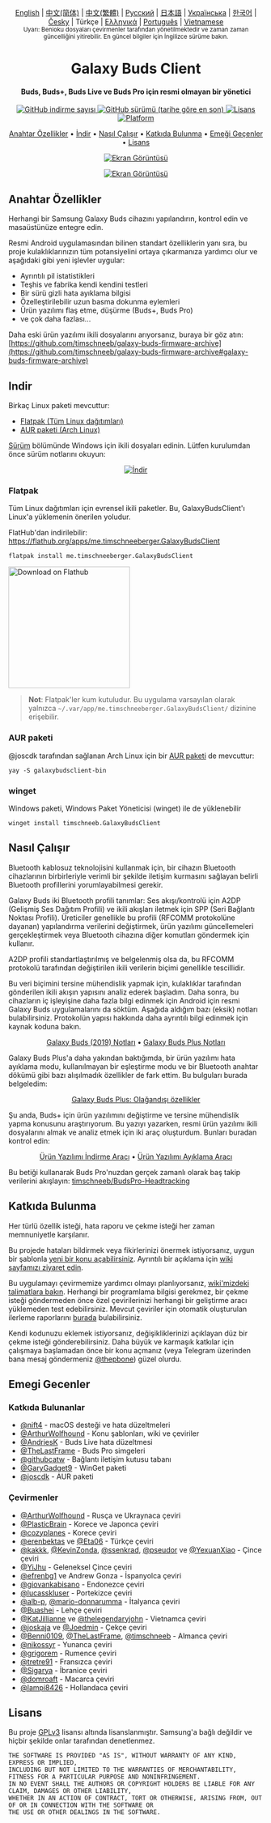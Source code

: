 <p align="center">
   <a href="/docs/README.md">English</a> | <a href="/docs/README_chs.md">中文(简体)</a> | <a href="/docs/README_cht.md">中文(繁體)</a> | <a href="/docs/README_rus.md">Русский</a> | <a href="/docs/README_jpn.md">日本語</a> | <a href="/docs/README_ukr.md">Українська</a> | <a href="/docs/README_kor.md">한국어</a> | <a href="/docs/README_cze.md">Česky</a> | Türkçe | <a href="/docs/README_gr.md">Ελληνικά</a> | <a href="/docs/README_pt.md">Português</a> | <a href="/docs/README_vnm.md">Vietnamese</a> <br>
    <sub>Uyarı: Benioku dosyaları çevirmenler tarafından yönetilmektedir ve zaman zaman güncelliğini yitirebilir. En güncel bilgiler için İngilizce sürüme bakın.</sub>
</p>
<h1 align="center">
  Galaxy Buds Client
  <br>
</h1>
<h4 align="center">Buds, Buds+, Buds Live ve Buds Pro için resmi olmayan bir yönetici</h4>
<p align="center">
  <a href="https://github.com/timschneeb/GalaxyBudsClient/releases">
    <img alt="GitHub indirme sayısı" src="https://img.shields.io/github/downloads/thepbone/galaxybudsclient/total">
  </a>
  <a href="https://github.com/timschneeb/GalaxyBudsClient/releases">
   <img alt="GitHub sürümü (tarihe göre en son)" src="https://img.shields.io/github/v/release/thepbone/galaxybudsclient">
  </a>
  <a href="https://github.com/timschneeb/GalaxyBudsClient/blob/master/LICENSE">
      <img alt="Lisans" src="https://img.shields.io/github/license/thepbone/galaxybudsclient">
  </a>
  <a href="https://github.com/timschneeb/GalaxyBudsClient/releases">
    <img alt="Platform" src="https://img.shields.io/badge/platform-Windows/Linux-yellowgreen">
  </a>
</p>
<p align="center">
  <a href="#anahtar-özellikler">Anahtar Özellikler</a> •
  <a href="#indir">İndir</a> •
  <a href="#nasıl-çalışır">Nasıl Çalışır</a> •
  <a href="#katkıda-bulunma">Katkıda Bulunma</a> •
  <a href="#emegi-gecenler">Emeği Geçenler</a> •
  <a href="#lisans">Lisans</a>
</p>

<p align="center">
    <a href="https://ko-fi.com/H2H83E5J3"><img alt="Ekran Görüntüsü" src="https://ko-fi.com/img/githubbutton_sm.svg"></a>
</p>

<p align="center">
    <a href="#"><img alt="Ekran Görüntüsü" src="https://github.com/timschneeb/GalaxyBudsClient/blob/master/screenshots/app_dark.png"></a>
</p>

## Anahtar Özellikler

Herhangi bir Samsung Galaxy Buds cihazını yapılandırın, kontrol edin ve masaüstünüze entegre edin.

Resmi Android uygulamasından bilinen standart özelliklerin yanı sıra, bu proje kulaklıklarınızın tüm potansiyelini ortaya çıkarmanıza yardımcı olur ve aşağıdaki gibi yeni işlevler uygular:

- Ayrıntılı pil istatistikleri
- Teşhis ve fabrika kendi kendini testleri
- Bir sürü gizli hata ayıklama bilgisi
- Özelleştirilebilir uzun basma dokunma eylemleri
- Ürün yazılımı flaş etme, düşürme (Buds+, Buds Pro)
- ve çok daha fazlası...

Daha eski ürün yazılımı ikili dosyalarını arıyorsanız, buraya bir göz atın: [https://github.com/timschneeb/galaxy-buds-firmware-archive](https://github.com/timschneeb/galaxy-buds-firmware-archive#galaxy-buds-firmware-archive)

## Indir

Birkaç Linux paketi mevcuttur:

- [Flatpak (Tüm Linux dağıtımları)](#flatpak)
- [AUR paketi (Arch Linux)](#aur-paketi)

[Sürüm](https://github.com/timschneeb/GalaxyBudsClient/releases) bölümünde Windows için ikili dosyaları edinin. Lütfen kurulumdan önce sürüm notlarını okuyun:

<p align="center">
    <a href="https://github.com/timschneeb/GalaxyBudsClient/releases"><img alt="İndir" src="https://github.com/timschneeb/GalaxyBudsClient/blob/master/screenshots/download.png"></a>
</p>

### Flatpak

Tüm Linux dağıtımları için evrensel ikili paketler. Bu, GalaxyBudsClient'ı Linux'a yüklemenin önerilen yoludur.

FlatHub'dan indirilebilir: https://flathub.org/apps/me.timschneeberger.GalaxyBudsClient

```
flatpak install me.timschneeberger.GalaxyBudsClient
```

<a href='https://flathub.org/apps/me.timschneeberger.GalaxyBudsClient'><img width='240' alt='Download on Flathub' src='https://dl.flathub.org/assets/badges/flathub-badge-en.png'/></a>

> **Not**: Flatpak'ler kum kutuludur. Bu uygulama varsayılan olarak yalnızca `~/.var/app/me.timschneeberger.GalaxyBudsClient/` dizinine erişebilir.

### AUR paketi

@joscdk tarafından sağlanan Arch Linux için bir [AUR paketi](https://aur.archlinux.org/packages/galaxybudsclient-bin/) de mevcuttur:

```
yay -S galaxybudsclient-bin
```

### winget

Windows paketi, Windows Paket Yöneticisi (winget) ile de yüklenebilir

```
winget install timschneeb.GalaxyBudsClient
```

## Nasıl Çalışır

Bluetooth kablosuz teknolojisini kullanmak için, bir cihazın Bluetooth cihazlarının birbirleriyle verimli bir şekilde iletişim kurmasını sağlayan belirli Bluetooth profillerini yorumlayabilmesi gerekir.

Galaxy Buds iki Bluetooth profili tanımlar: Ses akışı/kontrolü için A2DP (Gelişmiş Ses Dağıtım Profili) ve ikili akışları iletmek için SPP (Seri Bağlantı Noktası Profili). Üreticiler genellikle bu profili (RFCOMM protokolüne dayanan) yapılandırma verilerini değiştirmek, ürün yazılımı güncellemeleri gerçekleştirmek veya Bluetooth cihazına diğer komutları göndermek için kullanır.

A2DP profili standartlaştırılmış ve belgelenmiş olsa da, bu RFCOMM protokolü tarafından değiştirilen ikili verilerin biçimi genellikle tescillidir.

Bu veri biçimini tersine mühendislik yapmak için, kulaklıklar tarafından gönderilen ikili akışın yapısını analiz ederek başladım. Daha sonra, bu cihazların iç işleyişine daha fazla bilgi edinmek için Android için resmi Galaxy Buds uygulamalarını da söktüm. Aşağıda aldığım bazı (eksik) notları bulabilirsiniz. Protokolün yapısı hakkında daha ayrıntılı bilgi edinmek için kaynak koduna bakın.

<p align="center">
  <a href="https://github.com/timschneeb/GalaxyBudsClient/blob/master/GalaxyBudsRFCommProtocol.md">Galaxy Buds (2019) Notları</a> •
  <a href="https://github.com/timschneeb/GalaxyBudsClient/blob/master/Galaxy%20Buds%20Plus%20RFComm%20Protocol%20Notes.md">Galaxy Buds Plus Notları</a>
</p>

Galaxy Buds Plus'a daha yakından baktığımda, bir ürün yazılımı hata ayıklama modu, kullanılmayan bir eşleştirme modu ve bir Bluetooth anahtar dökümü gibi bazı alışılmadık özellikler de fark ettim. Bu bulguları burada belgeledim:

<p align="center">
  <a href="https://github.com/timschneeb/GalaxyBudsClient/blob/master/GalaxyBudsPlus_HiddenDebugFeatures.md">Galaxy Buds Plus: Olağandışı özellikler</a>
</p>

Şu anda, Buds+ için ürün yazılımını değiştirme ve tersine mühendislik yapma konusunu araştırıyorum. Bu yazıyı yazarken, resmi ürün yazılımı ikili dosyalarını almak ve analiz etmek için iki araç oluşturdum. Bunları buradan kontrol edin:

<p align="center">
  <a href="https://github.com/timschneeb/GalaxyBudsFirmwareDownloader">Ürün Yazılımı İndirme Aracı</a> •
  <a href="https://github.com/timschneeb/GalaxyBudsFirmwareExtractor">Ürün Yazılımı Ayıklama Aracı</a>
</p>

Bu betiği kullanarak Buds Pro'nuzdan gerçek zamanlı olarak baş takip verilerini akışlayın: [timschneeb/BudsPro-Headtracking](https://github.com/timschneeb/BudsPro-Headtracking)

## Katkıda Bulunma

Her türlü özellik isteği, hata raporu ve çekme isteği her zaman memnuniyetle karşılanır.

Bu projede hataları bildirmek veya fikirlerinizi önermek istiyorsanız, uygun bir şablonla [yeni bir konu açabilirsiniz](https://github.com/timschneeb/GalaxyBudsClient/issues/new/choose). Ayrıntılı bir açıklama için [wiki sayfamızı ziyaret edin](https://github.com/timschneeb/GalaxyBudsClient/wiki/2.-How-to-submit-issues).

Bu uygulamayı çevirmemize yardımcı olmayı planlıyorsanız, [wiki'mizdeki talimatlara bakın](https://github.com/timschneeb/GalaxyBudsClient/wiki/3.-How-to-help-with-translations). Herhangi bir programlama bilgisi gerekmez, bir çekme isteği göndermeden önce özel çevirilerinizi herhangi bir geliştirme aracı yüklemeden test edebilirsiniz.
Mevcut çeviriler için otomatik oluşturulan ilerleme raporlarını [burada](https://github.com/timschneeb/GalaxyBudsClient/blob/master/meta/translations.md) bulabilirsiniz.

Kendi kodunuzu eklemek istiyorsanız, değişikliklerinizi açıklayan düz bir çekme isteği gönderebilirsiniz. Daha büyük ve karmaşık katkılar için çalışmaya başlamadan önce bir konu açmanız (veya Telegram üzerinden bana mesaj göndermeniz [@thepbone](https://t.me/thepbone)) güzel olurdu.

## Emegi Gecenler

### Katkıda Bulunanlar

- [@nift4](https://github.com/nift4) - macOS desteği ve hata düzeltmeleri
- [@ArthurWolfhound](https://github.com/ArthurWolfhound) - Konu şablonları, wiki ve çeviriler
- [@AndriesK](https://github.com/AndriesK) - Buds Live hata düzeltmesi
- [@TheLastFrame](https://github.com/TheLastFrame) - Buds Pro simgeleri
- [@githubcatw](https://github.com/githubcatw) - Bağlantı iletişim kutusu tabanı
- [@GaryGadget9](https://github.com/GaryGadget9) - WinGet paketi
- [@joscdk](https://github.com/joscdk) - AUR paketi

### Çevirmenler

- [@ArthurWolfhound](https://github.com/ArthurWolfhound) - Rusça ve Ukraynaca çeviri
- [@PlasticBrain](https://github.com/fhalfkg) - Korece ve Japonca çeviri
- [@cozyplanes](https://github.com/cozyplanes) - Korece çeviri
- [@erenbektas](https://github.com/erenbektas) ve [@Eta06](https://github.com/Eta06) - Türkçe çeviri
- [@kakkk](https://github.com/kakkk), [@KevinZonda](https://github.com/KevinZonda), [@ssenkrad](https://github.com/ssenkrad), [@pseudor](https://github.com/pseudor) ve [@YexuanXiao](https://github.com/YexuanXiao) - Çince çeviri
- [@YiJhu](https://github.com/YiJhu) - Geleneksel Çince çeviri
- [@efrenbg1](https://github.com/efrenbg1) ve Andrew Gonza - İspanyolca çeviri
- [@giovankabisano](https://github.com/giovankabisano) - Endonezce çeviri
- [@lucasskluser](https://github.com/lucasskluser) - Portekizce çeviri
- [@alb-p](https://github.com/alb-p), [@mario-donnarumma](https://github.com/mario-donnarumma) - İtalyanca çeviri
- [@Buashei](https://github.com/Buashei) - Lehçe çeviri
- [@KatJillianne](https://github.com/KatJillianne) ve [@thelegendaryjohn](https://github.com/thelegendaryjohn) - Vietnamca çeviri
- [@joskaja](https://github.com/joskaja) ve [@Joedmin](https://github.com/Joedmin) - Çekçe çeviri
- [@Benni0109](https://github.com/Benni0109), [@TheLastFrame](https://github.com/TheLastFrame), [@timschneeb](https://github.com/timschneeb) - Almanca çeviri
- [@nikossyr](https://github.com/nikossyr) - Yunanca çeviri
- [@grigorem](https://github.com/grigorem) - Rumence çeviri
- [@tretre91](https://github.com/tretre91) - Fransızca çeviri
- [@Sigarya](https://github.com/Sigarya) - İbranice çeviri
- [@domroaft](https://github.com/domroaft) - Macarca çeviri
- [@lampi8426](https://github.com/lampi8426) - Hollandaca çeviri

## Lisans

Bu proje [GPLv3](https://github.com/timschneeb/GalaxyBudsClient/blob/master/LICENSE) lisansı altında lisanslanmıştır. Samsung'a bağlı değildir ve hiçbir şekilde onlar tarafından denetlenmez.

```
THE SOFTWARE IS PROVIDED "AS IS", WITHOUT WARRANTY OF ANY KIND, EXPRESS OR IMPLIED,
INCLUDING BUT NOT LIMITED TO THE WARRANTIES OF MERCHANTABILITY, FITNESS FOR A PARTICULAR PURPOSE AND NONINFRINGEMENT.
IN NO EVENT SHALL THE AUTHORS OR COPYRIGHT HOLDERS BE LIABLE FOR ANY CLAIM, DAMAGES OR OTHER LIABILITY,
WHETHER IN AN ACTION OF CONTRACT, TORT OR OTHERWISE, ARISING FROM, OUT OF OR IN CONNECTION WITH THE SOFTWARE OR
THE USE OR OTHER DEALINGS IN THE SOFTWARE.
```
